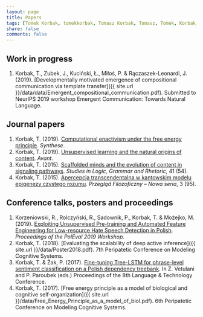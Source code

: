 ```yaml
---
layout: page
title: Papers
tags: [Tomek Korbak, tomekkorbak, Tomasz Korbak, Tomasz, Tomek, Korbak, papers]
share: false
comments: false
---
```


## Work in progress

1. Korbak, T., Zubek, J., Kuciński, Ł., Miłoś, P. & Rączaszek-Leonardi, J. (2019). [Developmentally motivated emergence of compositional communication via template transfer]({{ site.url }}/data/data/Emergent_compositional_communication.pdf). Submitted to NeurIPS 2019 workshop Emergent Communication: Towards Natural Language.

## Journal papers

1. Korbak, T. (2019). [Computational enactivism under the free energy principle](https://link.springer.com/article/10.1007/s11229-019-02243-4). *Synthese*.
2. Korbak, T. (2019). [Unsupervised learning and the natural origins of content](http://avant.edu.pl/wp-content/uploads/T_Korbak_Unsupervised_Learning.pdf). *Avant*.
3. Korbak, T. (2015). [Scaffolded minds and the evolution of content in signaling pathways](https://content.sciendo.com/view/journals/slgr/41/1/article-p89.xml). *Studies in Logic, Grammar and Rhetoric*, 41 (54).
4. Korbak, T. (2015). [Apercepcja transcendentalna w kantowskim modelu epigenezy czystego rozumu](http://cejsh.icm.edu.pl/cejsh/element/bwmeta1.element.pan-pf-yid-2015-iid-3-art-000000000008/c/PFil203-15208-TKorbak.pdf). *Przegląd Filozoficzny – Nowa seria*, 3 (95).


## Conference talks, posters and proceedings

1. Korzeniowski, R., Rolczyński, R., Sadownik, P., Korbak, T. & Możejko, M. (2019). [Exploiting Unsupervised Pre-training and Automated Feature Engineering for Low-resource Hate Speech Detection in Polish](https://arxiv.org/abs/1906.09325). *Proceedings of the PolEval 2019 Workshop*.
2. Korbak, T. (2018). [Evaluating the scalability of deep active inference]({{ site.url }}/data/Poster2018.pdf). 7th Peripatetic Conference on Modeling Cognitive Systems. 
3. Korbak, T. & Żak, P. (2017). [Fine-tuning Tree-LSTM for phrase-level sentiment classification on a Polish dependency treebank](https://arxiv.org/abs/1711.01985). In Z. Vetulani and P. Paroubek (eds.) Proceedings of the 8th Language & Technology Conference.
4. Korbak, T. (2017). [Free energy principle as a model of biological and cognitive self-organization]({{ site.url }}/data/Free_Energy_Principle_as_a_model_of_biol.pdf). 6th Peripatetic Conference on Modeling Cognitive Systems.